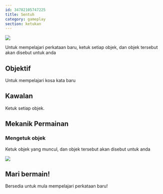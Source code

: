 ```yaml
---
id: 34782105747225
title: Sentuh
category: gameplay
section: ketukan
---
```

![](https://help.studycat.com/hc/article_attachments/34782105723161)

Untuk mempelajari perkataan baru, ketuk setiap objek, dan objek tersebut akan disebut untuk anda

## Objektif

Untuk mempelajari kosa kata baru

## Kawalan

Ketuk setiap objek.

## Mekanik Permainan

### Mengetuk objek

Ketuk objek yang muncul, dan objek tersebut akan disebut untuk anda

![](https://help.studycat.com/hc/article_attachments/34967116977049)

## Mari bermain!

Bersedia untuk mula mempelajari perkataan baru!

